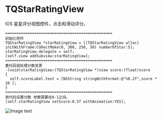TQStarRatingView
================

IOS 星星评分视图控件，点击和滑动评分。

    ================================================
    初始化控件
    TQStarRatingView *starRatingView = [[TQStarRatingView alloc] initWithFrame:CGRectMake(0, 300, 250, 50) numberOfStar:5];
    starRatingView.delegate = self;
    [self.view addSubview:starRatingView];
    ================================================
    委托回调处理分数变更
    -(void)starRatingView:(TQStarRatingView *)view score:(float)score
    {
      self.scoreLabel.text = [NSString stringWithFormat:@"%0.2f",score * 10 ];
    }
    ================================================
    用代码设置分数 参数需要在0-1之间。
    [self.starRatingView setScore:0.5f withAnimation:YES];
   
   
![Image text](http://github.com/TinyQ/TQStarRatingView/raw/master/READMEIMAGE/TQStarRatingView.gif)
